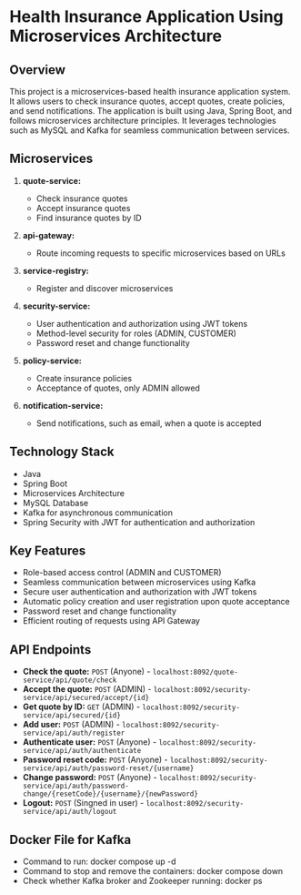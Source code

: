 # Health Insurance Application Using Microservices Architecture
## Overview

This project is a microservices-based health insurance application system. It allows users to check insurance quotes, accept quotes, create policies, and send notifications. The application is built using Java, Spring Boot, and follows microservices architecture principles. It leverages technologies such as MySQL and Kafka for seamless communication between services.

## Microservices

1. **quote-service:**
    - Check insurance quotes
    - Accept insurance quotes
    - Find insurance quotes by ID

2. **api-gateway:**
    - Route incoming requests to specific microservices based on URLs

3. **service-registry:**
    - Register and discover microservices

4. **security-service:**
    - User authentication and authorization using JWT tokens
    - Method-level security for roles (ADMIN, CUSTOMER)
    - Password reset and change functionality

5. **policy-service:**
    - Create insurance policies
    - Acceptance of quotes, only ADMIN allowed

6. **notification-service:**
    - Send notifications, such as email, when a quote is accepted

## Technology Stack

- Java
- Spring Boot
- Microservices Architecture
- MySQL Database
- Kafka for asynchronous communication
- Spring Security with JWT for authentication and authorization

## Key Features

- Role-based access control (ADMIN and CUSTOMER)
- Seamless communication between microservices using Kafka
- Secure user authentication and authorization with JWT tokens
- Automatic policy creation and user registration upon quote acceptance
- Password reset and change functionality
- Efficient routing of requests using API Gateway

## API Endpoints

- **Check the quote:** `POST` (Anyone) - `localhost:8092/quote-service/api/quote/check`
- **Accept the quote:** `POST` (ADMIN) - `localhost:8092/security-service/api/secured/accept/{id}`
- **Get quote by ID:** `GET` (ADMIN) - `localhost:8092/security-service/api/secured/{id}`
- **Add user:** `POST` (ADMIN) - `localhost:8092/security-service/api/auth/register`
- **Authenticate user:** `POST` (Anyone) - `localhost:8092/security-service/api/auth/authenticate`
- **Password reset code:** `POST` (Anyone) - `localhost:8092/security-service/api/auth/password-reset/{username}`
- **Change password:** `POST` (Anyone) - `localhost:8092/security-service/api/auth/password-change/{resetCode}/{username}/{newPassword}`
- **Logout:** `POST` (Singned in user) - `localhost:8092/security-service/api/auth/logout`

## Docker File for Kafka
- Command to run: docker compose up -d
- Command to stop and remove the containers: docker compose down
- Check whether Kafka broker and Zookeeper running: docker ps